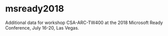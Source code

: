 # msready2018
Additional data for workshop CSA-ARC-TW400 at the 2018 Microsoft Ready Conference, July 16-20, Las Vegas.
